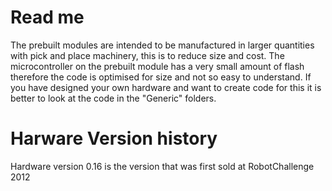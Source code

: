 Read me
=====================

The prebuilt modules are intended to be manufactured in larger quantities with pick and place machinery, this is to reduce size and cost.
The microcontroller on the prebuilt module has a very small amount of flash therefore the code is optimised for size and not so easy to understand.
If you have designed your own hardware and want to create code for this it is better to look at the code in the "Generic" folders.

Harware Version history
=====
Hardware version 0.16 is the version that was first sold at RobotChallenge 2012
